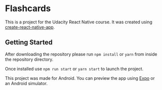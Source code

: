 # Flashcards

This is a project for the Udacity React Native course. It was created using [create-react-native-app]( https://github.com/react-community/create-react-native-app ).

## Getting Started

After downloading the repository please run `npm install` or `yarn` from inside the repository directory.

Once installed use `npm run start` or `yarn start` to launch the project.

This project was made for Android. You can preview the app using [Expo](https://github.com/expo/expo) or an Android simulator.
